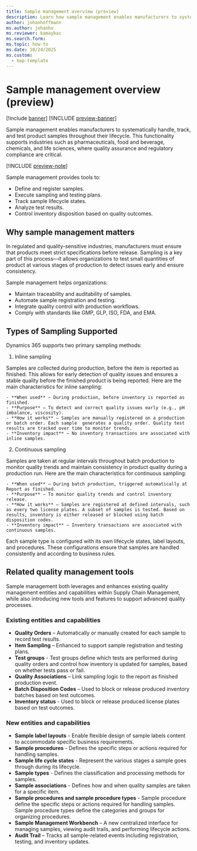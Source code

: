 ```yaml
---
title: Sample management overview (preview)
description: Learn how sample management enables manufacturers to systematically handle, track, and test product samples throughout their lifecycle.
author: johanhoffmann
ms.author: johanho
ms.reviewer: kamaybac
ms.search.form: 
ms.topic: how-to
ms.date: 10/24/2025
ms.custom: 
  - bap-template
---
```


# Sample management overview (preview)

[!include [banner](../../includes/banner.md)]
[!INCLUDE [preview-banner](~/../shared-content/shared/preview-includes/preview-banner.md)]
<!-- KFM: Preview until 10.0.45 GA -->

Sample management enables manufacturers to systematically handle, track, and test product samples throughout their lifecycle. This functionality supports industries such as pharmaceuticals, food and beverage, chemicals, and life sciences, where quality assurance and regulatory compliance are critical.

[!INCLUDE [preview-note](~/../shared-content/shared/preview-includes/preview-note-d365.md)]

Sample management provides tools to:

- Define and register samples.
- Execute sampling and testing plans.
- Track sample lifecycle states.
- Analyze test results.
- Control inventory disposition based on quality outcomes.

## Why sample management matters

In regulated and quality-sensitive industries, manufacturers must ensure that products meet strict specifications before release. Sampling is a key part of this process—it allows organizations to test small quantities of product at various stages of production to detect issues early and ensure consistency.

Sample management helps organizations:

- Maintain traceability and auditability of samples.
- Automate sample registration and testing.
- Integrate quality control with production workflows.
- Comply with standards like GMP, GLP, ISO, FDA, and EMA.

## Types of Sampling Supported

Dynamics 365 supports two primary sampling methods:

1. Inline sampling

Samples are collected during production, before the item is reported as finished. This allows for early detection of quality issues and ensures a stable quality before the finished product is being reported. Here are the main characteristics for inline sampling:

    - **When used** – During production, before inventory is reported as finished.
    - **Purpose** – To detect and correct quality issues early (e.g., pH imbalance, viscosity).
    - **How it works** – Samples are manually registered on a production or batch order. Each sample  generates a quality order. Quality test results are tracked over time to monitor trends.
    - **Inventory impact** – No inventory transactions are associated with inline samples.

2. Continuous sampling

Samples are taken at regular intervals throughout batch production to monitor quality trends and maintain consistency in product quality during a production run. Here are the main characteristics for continuous sampling:

    - **When used** – During batch production, triggered automatically at Report as finished.
    - **Purpose** – To monitor quality trends and control inventory release.
    - **How it works** – Samples are registered at defined intervals, such as every two license plates. A subset of samples is tested. Based on results, inventory is either released or blocked using batch disposition codes.
    - **Inventory impact** – Inventory transactions are associated with continuous samples.

Each sample type is configured with its own lifecycle states, label layouts, and procedures. These configurations ensure that samples are handled consistently and according to business rules.

## Related quality management tools

Sample management both leverages and enhances existing quality management entities and capabilities within Supply Chain Management, while also introducing new tools and features to support advanced quality processes.

### Existing entities and capabilities

- **Quality Orders** – Automatically or manually created for each sample to record test results.
- **Item Sampling** – Enhanced to support sample registration and testing plans.
- **Test groups** - Test groups define which tests are performed during quality orders and control how inventory is updated for samples, based on whether tests pass or fail.
- **Quality Associations** – Link sampling logic to the report as finished production event.
- **Batch Disposition Codes** – Used to block or release produced inventory batches based on test outcomes.
- **Inventory status** - Used to block or release produced license plates based on test outcomes. 

### New entities and capabilities

- **Sample label layouts** - Enable flexible design of sample labels content to accommodate specific business requirements.
- **Sample procedures** - Defines the specific steps or actions required for handling samples.
- **Sample life cycle states** - Represent the various stages a sample goes through during its lifecycle.
- **Sample types** - Defines the classification and processing methods for samples. 
- **Sample associations** - Defines how and when quality samples are taken for a specific item. 
- **Sample procedures and sample procedure types** - Sample procedure define the specific steps or actions required for handling samples. Sample procedure types define the categories and groups for organizing procedures.
- **Sample Management Workbench** – A new centralized interface for managing samples, viewing audit trails, and performing lifecycle actions.
- **Audit Trail** – Tracks all sample-related events including registration, testing, and inventory updates.